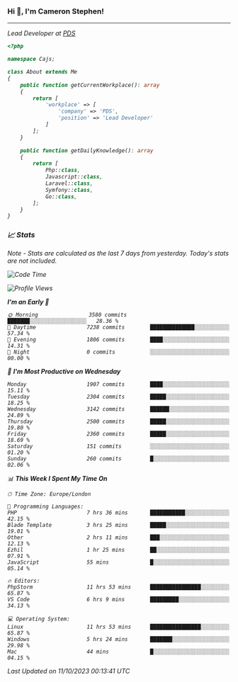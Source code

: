 ### Hi 👋, I'm Cameron Stephen!
<hr>
<p><em>Lead Developer at <a href="https://prindatasolutions.co.uk">PDS</a></p>


```php
<?php

namespace Cajs;

class About extends Me
{
    public function getCurrentWorkplace(): array
    {
        return [
            'workplace' => [
                'company' => 'PDS',
                'position' => 'Lead Developer'
            ]
        ];
    }

    public function getDailyKnowledge(): array
    {
        return [
            Php::class,
            Javascript::class,
            Laravel::class,
            Symfony::class,
            Go::class,
        ];
    }
}
```

### 📈 Stats
<p><em>Note - Stats are calculated as the last 7 days from yesterday. Today's stats are not included.</em></p>


<!--START_SECTION:waka-->
![Code Time](http://img.shields.io/badge/Code%20Time-3%2C584%20hrs%2031%20mins-blue)

![Profile Views](http://img.shields.io/badge/Profile%20Views-0-blue)

**I'm an Early 🐤** 

```text
🌞 Morning                3580 commits        ███████░░░░░░░░░░░░░░░░░░   28.36 % 
🌆 Daytime                7238 commits        ██████████████░░░░░░░░░░░   57.34 % 
🌃 Evening                1806 commits        ████░░░░░░░░░░░░░░░░░░░░░   14.31 % 
🌙 Night                  0 commits           ░░░░░░░░░░░░░░░░░░░░░░░░░   00.00 % 
```
📅 **I'm Most Productive on Wednesday** 

```text
Monday                   1907 commits        ████░░░░░░░░░░░░░░░░░░░░░   15.11 % 
Tuesday                  2304 commits        █████░░░░░░░░░░░░░░░░░░░░   18.25 % 
Wednesday                3142 commits        ██████░░░░░░░░░░░░░░░░░░░   24.89 % 
Thursday                 2500 commits        █████░░░░░░░░░░░░░░░░░░░░   19.80 % 
Friday                   2360 commits        █████░░░░░░░░░░░░░░░░░░░░   18.69 % 
Saturday                 151 commits         ░░░░░░░░░░░░░░░░░░░░░░░░░   01.20 % 
Sunday                   260 commits         █░░░░░░░░░░░░░░░░░░░░░░░░   02.06 % 
```


📊 **This Week I Spent My Time On** 

```text
🕑︎ Time Zone: Europe/London

💬 Programming Languages: 
PHP                      7 hrs 36 mins       ███████████░░░░░░░░░░░░░░   42.15 % 
Blade Template           3 hrs 25 mins       █████░░░░░░░░░░░░░░░░░░░░   19.01 % 
Other                    2 hrs 11 mins       ███░░░░░░░░░░░░░░░░░░░░░░   12.13 % 
Ezhil                    1 hr 25 mins        ██░░░░░░░░░░░░░░░░░░░░░░░   07.91 % 
JavaScript               55 mins             █░░░░░░░░░░░░░░░░░░░░░░░░   05.14 % 

🔥 Editors: 
PhpStorm                 11 hrs 53 mins      ████████████████░░░░░░░░░   65.87 % 
VS Code                  6 hrs 9 mins        █████████░░░░░░░░░░░░░░░░   34.13 % 

💻 Operating System: 
Linux                    11 hrs 53 mins      ████████████████░░░░░░░░░   65.87 % 
Windows                  5 hrs 24 mins       ███████░░░░░░░░░░░░░░░░░░   29.98 % 
Mac                      44 mins             █░░░░░░░░░░░░░░░░░░░░░░░░   04.15 % 
```


 Last Updated on 11/10/2023 00:13:41 UTC
<!--END_SECTION:waka-->
